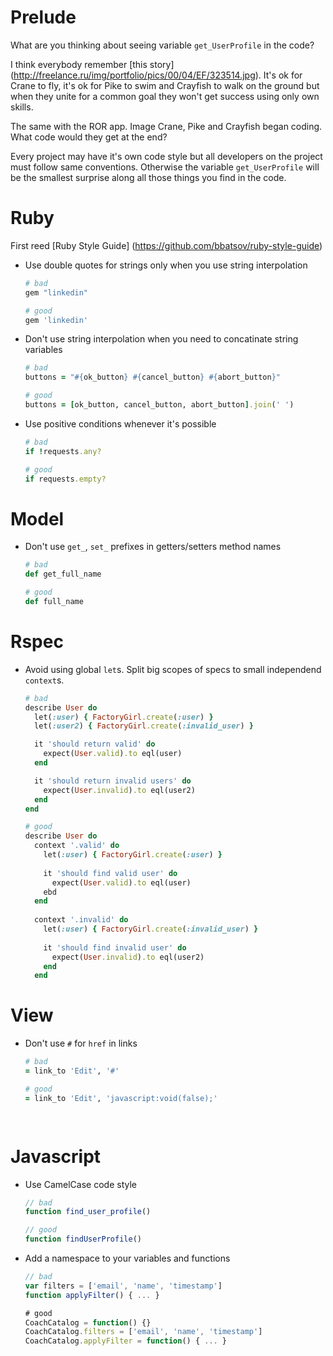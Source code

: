 # Prelude

What are you thinking about seeing variable `get_UserProfile` in the code?

I think everybody remember [this story] (http://freelance.ru/img/portfolio/pics/00/04/EF/323514.jpg). It's ok for Crane to fly, it's ok for Pike to swim and Crayfish to walk on the ground but when they unite for a common goal they won't get success using only own skills.

The same with the ROR app. Image Crane, Pike and Crayfish began coding. What code would they get at the end?

Every project may have it's own code style but all developers on the project must follow same conventions.
Otherwise the variable `get_UserProfile` will be the smallest surprise along all those things you find in the code.

# Ruby
First reed [Ruby Style Guide] (https://github.com/bbatsov/ruby-style-guide)

* Use double quotes for strings only when you use string interpolation

    ```Ruby
    # bad
    gem "linkedin"
    
    # good
    gem 'linkedin'
    ```
    
* Don't use string interpolation when you need to concatinate string variables

    ```Ruby
    # bad
    buttons = "#{ok_button} #{cancel_button} #{abort_button}"
    
    # good
    buttons = [ok_button, cancel_button, abort_button].join(' ')
    ``` 
  
* Use positive conditions whenever it's possible
    
    ```Ruby
    # bad
    if !requests.any?
    
    # good
    if requests.empty?
    ```
    
    
# Model

* Don't use `get_`, `set_` prefixes in getters/setters method names
    
    ```Ruby
    # bad
    def get_full_name

    # good
    def full_name
    ```    
    
# Rspec

* Avoid using global `let`s. Split big scopes of specs to small independend `context`s.
    
    ```Ruby
    # bad
    describe User do
      let(:user) { FactoryGirl.create(:user) }
      let(:user2) { FactoryGirl.create(:invalid_user) }
    
      it 'should return valid' do
        expect(User.valid).to eql(user)
      end
    
      it 'should return invalid users' do
        expect(User.invalid).to eql(user2)
      end
    end

    # good
    describe User do
      context '.valid' do
        let(:user) { FactoryGirl.create(:user) }
        
        it 'should find valid user' do
          expect(User.valid).to eql(user)
        ebd
      end
      
      context '.invalid' do
        let(:user) { FactoryGirl.create(:invalid_user) }
        
        it 'should find invalid user' do
          expect(User.invalid).to eql(user2)
        end
      end
    ```      
    
# View

* Don't use `#` for `href` in links
    
    ```Ruby
    # bad
    = link_to 'Edit', '#'

    # good
    = link_to 'Edit', 'javascript:void(false);'
    
      
# Javascript

* Use CamelCase code style 

    ```Javascript
    // bad
    function find_user_profile()

    // good
    function findUserProfile()
    ```
    
* Add a namespace to your variables and functions

    ```Javascript
    // bad
    var filters = ['email', 'name', 'timestamp']
    function applyFilter() { ... }
    
    # good
    CoachCatalog = function() {}
    CoachCatalog.filters = ['email', 'name', 'timestamp']
    CoachCatalog.applyFilter = function() { ... }
    ```
    
